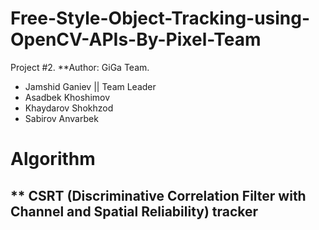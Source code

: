 # Free-Style-Object-Tracking-using-OpenCV-APIs-By-Pixel-Team
Project #2.
**Author: GiGa Team.
- Jamshid Ganiev || Team Leader
- Asadbek Khoshimov
- Khaydarov Shokhzod
- Sabirov Anvarbek

# Algorithm
** CSRT (Discriminative Correlation Filter with Channel and Spatial Reliability) tracker
- 

